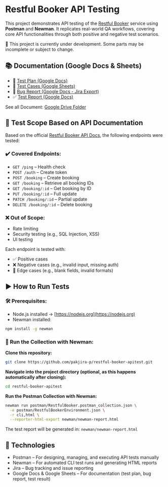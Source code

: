 # Restful Booker API Testing

This project demonstrates API testing of the [Restful Booker](https://restful-booker.herokuapp.com/apidoc/index.html) service using **Postman** and **Newman**. It replicates real-world QA workflows, covering core API functionalities through both positive and negative test scenarios.

🚧 This project is currently under development. Some parts may be incomplete or subject to change.


## 📚 Documentation (Google Docs & Sheets)

- 📄 [Test Plan (Google Docs)](https://docs.google.com/document/d/15bG17DtPcGlUgFnoRv-gz661ET5lTHgHp6scHIH23KM/edit?usp=sharing)  
- 🧪 [Test Cases (Google Sheets)](https://docs.google.com/spreadsheets/d/xxxxxxxxx)  
- 🐞 [Bug Report (Google Docs - Jira Export)](https://docs.google.com/document/d/xxxxxxxxx)  
- ✅ [Test Report (Google Docs)](https://docs.google.com/document/d/xxxxxxxxx)

See all Document: [Google Drive Folder](https://drive.google.com/drive/folders/1MIoYLWYLvWcCG8JbQDNiMqnRIg7oxRv3?usp=sharing)


## 🧪 Test Scope Based on API Documentation

Based on the official [Restful Booker API Docs](https://restful-booker.herokuapp.com/apidoc/index.html), the following endpoints were tested:

### ✔️ Covered Endpoints:

- `GET /ping` – Health check
- `POST /auth` – Create token
- `POST /booking` – Create booking
- `GET /booking` – Retrieve all booking IDs
- `GET /booking/:id` – Get booking by ID
- `PUT /booking/:id` – Full update
- `PATCH /booking/:id` – Partial update
- `DELETE /booking/:id` – Delete booking

### ❌ Out of Scope:

- Rate limiting
- Security testing (e.g., SQL Injection, XSS)
- UI testing

Each endpoint is tested with:
- ✅ Positive cases
- ❌ Negative cases (e.g., invalid input, missing auth)
- 🔄 Edge cases (e.g., blank fields, invalid formats)



## ▶️ How to Run Tests

### 🛠️ Prerequisites:
- Node.js installed → [https://nodejs.org](https://nodejs.org)
- Newman installed:

```bash
npm install -g newman
```

### 🚀 Run the Collection with Newman:
**Clone this repository:**
```bash
git clone https://github.com/pakjira-p/restful-booker-apitest.git
```

**Navigate into the project directory (optional, as this happens automatically after cloning):**
```bash
cd restful-booker-apitest
```

**Run the Postman Collection with Newman:**
```bash
newman run postman/RestfulBooker.postman_collection.json \
  -e postman/RestfulBookerEnvironment.json \
  -r cli,html \
  --reporter-html-export newman/newman-report.html
```
The test report will be generated in: `newman/newman-report.html`



## 🧰 Technologies

- Postman – For designing, managing, and executing API tests manually
- Newman – For automated CLI test runs and generating HTML reports
- Jira – Bug tracking and issue reporting
- Google Docs & Google Sheets – For documentation (test plan, bug report, test result)

<!-- note for myself
📁 Project Structure
restful-booker-apitest/
├── postman/
│   ├── RestfulBooker.postman_collection.json        # Postman collection for testing the API
│   └── RestfulBookerEnvironment.json               # Postman environment variables for API testing
├── newman/
│   └── newman-report.html                          # HTML report generated by Newman
└── README.md                                       # This file, explaining how to run the tests -->